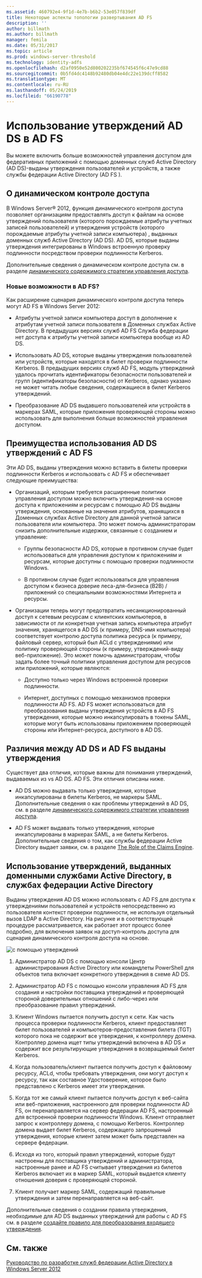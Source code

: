 ```yaml
---
ms.assetid: 460792e4-9f1d-4e7b-b6b2-53e057f839df
title: Некоторые аспекты топологии развертывания AD FS
description: ''
author: billmath
ms.author: billmath
manager: femila
ms.date: 05/31/2017
ms.topic: article
ms.prod: windows-server-threshold
ms.technology: identity-adfs
ms.openlocfilehash: d2af0950e52d800202235bf674545f6c47e9cd88
ms.sourcegitcommit: 0b5fd4dc4148b92480db04e4dc22e139dcff8582
ms.translationtype: MT
ms.contentlocale: ru-RU
ms.lasthandoff: 05/24/2019
ms.locfileid: "66190778"
---
```

# <a name="using-ad-ds-claims-with-ad-fs"></a>Использование утверждений AD DS в AD FS
  
  
Вы можете включить больше возможностей управления доступом для федеративных приложений с помощью доменных служб Active Directory \(AD DS\)\-выданы утверждения пользователей и устройств, а также службы федерации Active Directory \(AD FS \).  
  
## <a name="about-dynamic-access-control"></a>О динамическом контроле доступа  
В Windows Server® 2012, функция динамического контроля доступа позволяет организациям предоставлять доступ к файлам на основе утверждений пользователя \(которого порождаемые атрибуты учетных записей пользователей\) и утверждения устройств \(которого порождаемые атрибуты учетной записи компьютера\) , выданных доменных служб Active Directory \(AD DS\). AD DS, которые выданы утверждения интегрированы в Windows встроенную проверку подлинности посредством проверки подлинности Kerberos.  
  
Дополнительные сведения о динамическом контроле доступа см. в разделе [динамического содержимого стратегии управления доступа](../../solution-guides/Dynamic-Access-Control--Scenario-Overview.md#BKMK_APP).  
  
### <a name="whats-new-in-ad-fs"></a>Новые возможности в AD FS?  
Как расширение сценария динамического контроля доступа теперь могут AD FS в Windows Server 2012:  
  
-   Атрибуты учетной записи компьютера доступ в дополнение к атрибутам учетной записи пользователя в Доменных службах Active Directory. В предыдущих версиях служб AD FS Служба федерации нет доступа к атрибуты учетной записи компьютера вообще из AD DS.  
  
-   Использовать AD DS, которые выданы утверждения пользователей или устройств, которые находятся в билет проверки подлинности Kerberos. В предыдущих версиях служб AD FS, модуль утверждений удалось прочитать идентификаторы безопасности пользователей и групп \(идентификаторы безопасности\) от Kerberos, однако указано не может читать любые сведения, содержащиеся в билет Kerberos утверждений.  
  
-   Преобразование AD DS выдавшего пользователей или устройств в маркерах SAML, которые приложения проверяющей стороны можно использовать для выполнения больше возможностей управления доступом.  
  
## <a name="benefits-of-using-ad-ds-claims-with-ad-fs"></a>Преимущества использования AD DS утверждений с AD FS  
Эти AD DS, выданы утверждения можно вставить в билеты проверки подлинности Kerberos и использовать с AD FS и обеспечивает следующие преимущества:  
  
-   Организаций, которым требуется расширенные политики управления доступом можно включить утверждения\-на основе доступа к приложениям и ресурсам с помощью AD DS выданы утверждения, основанные на значения атрибутов, хранящихся в Доменных службах Active Directory для данной учетной записи пользователя или компьютера. Это может помочь администраторам снизить дополнительные издержки, связанные с созданием и управление:  
  
    -   Группы безопасности AD DS, которые в противном случае будет использоваться для управления доступом к приложениям и ресурсам, которые доступны с помощью проверки подлинности Windows.  
  
    -   В противном случае будет использоваться для управления доступом к бизнеса доверие леса\-для\-бизнеса \(B2B\) \/ приложений со специальными возможностями Интернета и ресурсы.  
  
-   Организации теперь могут предотвратить несанкционированный доступ к сетевым ресурсам с клиентских компьютеров, в зависимости от ли конкретная учетная запись компьютера атрибут значения, хранящегося в AD DS \(к примеру, DNS-имя компьютера\) соответствует контролю доступа политика ресурса \(к примеру, файловый сервер, который был ACLd с утверждениями\) или политику проверяющей стороны \(к примеру, утверждений\-виду веб-приложение\). Это может помочь администраторам, чтобы задать более точный политики управления доступом для ресурсов или приложений, которые являются:  
  
    -   Доступно только через Windows встроенной проверки подлинности.  
  
    -   Интернет, доступных с помощью механизмов проверки подлинности AD FS. AD FS может использоваться для преобразования выданы утверждения устройств в AD FS утверждения, которые можно инкапсулировать в токены SAML, которые могут быть использованы приложением проверяющей стороны или Интернет-ресурса, доступного в AD DS.  
  
## <a name="differences-between-ad-ds-and-ad-fs-issued-claims"></a>Различия между AD DS и AD FS выданы утверждения  
Существует два отличия, которые важны для понимания утверждений, выдаваемых из vs AD DS. AD FS. Эти отличия описаны ниже.  
  
-   AD DS можно выдавать только утверждения, которые инкапсулированы в билеты Kerberos, не маркеры SAML. Дополнительные сведения о как проблемы утверждений в AD DS, см. в разделе [динамического содержимого стратегии управления доступа](../../solution-guides/Dynamic-Access-Control--Scenario-Overview.md#BKMK_APP).  
  
-   AD FS может выдавать только утверждения, которые инкапсулированы в маркерах SAML, а не билеты Kerberos. Дополнительные сведения о том, как службы федерации Active Directory выдает заявки, см. в разделе [The Role of the Claims Engine](../../ad-fs/technical-reference/The-Role-of-the-Claims-Engine.md).  
  
## <a name="how-ad-ds-issued-claims-work-with-ad-fs"></a>Использование утверждений, выданных доменными службами Active Directory, в службах федерации Active Directory  
Выданы утверждения AD DS можно использовать с AD FS для доступа к утверждениями пользователей и устройств непосредственно из пользователя контекст проверки подлинности, не используя отдельный вызов LDAP в Active Directory. На рисунке и в соответствующей процедуре рассматривается, как работает этот процесс более подробно, для включения заявок на доступ\-контроль доступа для сценария динамического контроля доступа на основе.  
  
![с помощью утверждений](media/UsingADDSClaimswithADFS.gif)  
  
1.  Администратор AD DS с помощью консоли Центр администрирования Active Directory или командлеты PowerShell для объектов типа включает конкретного утверждения в схеме AD DS.  
  
2.  Администратор AD FS с помощью консоли управления AD FS для создания и настройки поставщика утверждений и проверяющей стороной доверительных отношений с либо\-через или преобразование правил утверждений.  
  
3.  Клиент Windows пытается получить доступ к сети. Как часть процесса проверки подлинности Kerberos, клиент предоставляет билет пользователей и компьютеров\-предоставления билета \(TGT\) которого пока не содержит все утверждения, к контроллеру домена. Контроллер домена ищет типы утверждений включена в AD DS и содержит все результирующие утверждения в возвращаемый билет Kerberos.  
  
4.  Когда пользователь\/клиент пытается получить доступ к файловому ресурсу, ACLd, чтобы требовать утверждения, они могут доступ к ресурсу, так как составное Удостоверение, которое было представлено с Kerberos имеет эти утверждения.  
  
5.  Когда тот же самый клиент пытается получить доступ к веб-сайта или веб-приложения, настроенного для проверки подлинности AD FS, он перенаправляется на сервер федерации AD FS, настроенный для встроенной проверки подлинности Windows. Клиент отправляет запрос к контроллеру домена, с помощью Kerberos. Контроллер домена выдает билет Kerberos, содержащего запрошенный утверждения, которые клиент затем может быть представлен на сервере федерации.  
  
6.  Исходя из того, который правил утверждений, которые будут настроены для поставщика утверждений и администратора, настроенные ранее и AD FS считывает утверждения из билетов Kerberos включает их в маркер SAML, который выдается клиенту отношения доверия с проверяющей стороной.  
  
7.  Клиент получает маркер SAML, содержащий правильные утверждения и затем перенаправляется на веб-сайт.  
  
Дополнительные сведения о создании правила утверждения, необходимые для AD DS выданных утверждений для работы с AD FS см. в разделе [создайте правило для преобразования входящего утверждения](../../ad-fs/operations/Create-a-Rule-to-Transform-an-Incoming-Claim.md).  
  
## <a name="see-also"></a>См. также
[Руководство по разработке служб федерации Active Directory в Windows Server 2012](AD-FS-Design-Guide-in-Windows-Server-2012.md)
